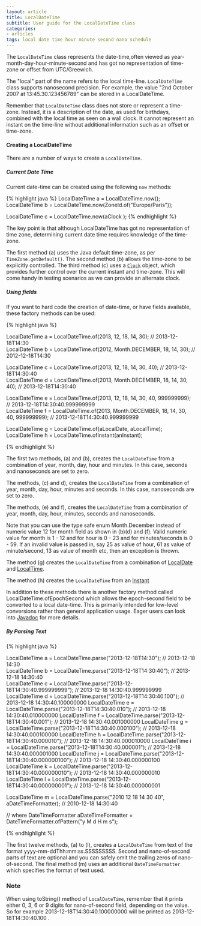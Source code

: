 ```yaml
---
layout: article
title: LocalDateTime
subtitle: User guide for the LocalDateTime class
categories:
- articles
tags: local date time hour minute second nano schedule
---
```


The `LocalDateTime` class represents the date-time,often viewed as year-month-day-hour-minute-second and has got no representation of time-zone or offset from UTC/Greewich. 

The "local" part of the name refers to the local time-line. `LocalDateTime` class supports nanosecond precision. For example, the value "2nd October 2007 at 13:45.30.123456789" can be stored in a LocalDateTime.

Remember that `LocalDateTime` class does not store or represent a time-zone. Instead, it is a description of the date, as used for birthdays, combined with the local time as seen on a wall clock. It cannot represent an instant on the time-line without additional information such as an offset or time-zone.

#### Creating a LocalDateTime

There are a number of ways to create a `LocalDateTime`.

##### Current Date Time

Current date-time can be created using the following `now` methods:

{% highlight java %}
LocalDateTime a = LocalDateTime.now();
LocalDateTime b = LocalDateTime.now(ZoneId.of("Europe/Paris"));
	
LocalDateTime c = LocalDateTime.now(aClock );
{% endhighlight %}

The key point is that although LocalDateTime has got no representation of time zone, determining current date time requires knowledge of the time-zone.

The first method (a) uses the Java default time-zone, as per `TimeZone.getDefault()`.
The second method (b) allows the time-zone to be explicitly controlled.
The third method (c) uses a [`Clock`](clock.html) object, which provides further control over the current instant and time-zone. This will come handy in testing scenarios as we can provide an alternate clock. 

##### Using fields

If you want to hard code the creation of date-time, or have fields available, these factory
methods can be used:

{% highlight java %}

LocalDateTime a = LocalDateTime.of(2013, 12, 18, 14, 30);                            // 2013-12-18T14:30                 
LocalDateTime b = LocalDateTime.of(2012, Month.DECEMBER, 18, 14, 30);                // 2012-12-18T14:30                 
                                                                                                                         
LocalDateTime c = LocalDateTime.of(2013, 12, 18, 14, 30, 40);                        // 2013-12-18T14:30:40              
LocalDateTime d = LocalDateTime.of(2013, Month.DECEMBER, 18, 14, 30, 40);            // 2013-12-18T14:30:40              
                                                                                                                         
LocalDateTime e = LocalDateTime.of(2013, 12, 18, 14, 30, 40, 999999999);             // 2013-12-18T14:30:40.999999999    
LocalDateTime f = LocalDateTime.of(2013, Month.DECEMBER, 18, 14, 30, 40, 999999999); // 2013-12-18T14:30:40.999999999    
                                                                                                                         
LocalDateTime g = LocalDateTime.of(aLocalDate, aLocalTime);                                                              
LocalDateTime h = LocalDateTime.ofInstant(anInstant);
                                     
{% endhighlight %}

The first two methods, (a) and (b), creates the `LocalDateTime` from a combination of year, month, day, hour and minutes. In this case, seconds and nanoseconds are set to zero. 

The methods, (c) and d), creates the `LocalDateTime` from a combination of year, month, day, hour, minutes and seconds. In this case, nanoseconds are set to zero.

The methods, (e) and f), creates the `LocalDateTime` from a combination of year, month, day, hour, minutes, seconds and nanoseconds.

Note that you can use the type safe enum Month.December instead of numeric value 12 for month field as shown in  (b)(d) and (f).
Valid numeric value for month is 1 - 12 and for hour is 0 - 23 and for minutes/seconds is 0 - 59. If an invalid value is passed in, say 25 as value of hour, 61 as value of minute/second, 13 as value of month etc, then an exception is thrown. 

The method (g) creates the `LocalDateTime` from a combination of [LocalDate](local-date.html) and [LocalTime](local-time.html).

The method (h) creates the `LocalDateTime` from an [Instant](instant.html)

In addition to these methods there is another factory method called LocalDateTime.ofEpochSecond which allows the epoch-second field to be converted to a local date-time.
This is primarily intended for low-level conversions rather than general application usage.
Eager users can look into [Javadoc](http://download.java.net/jdk8/docs/api/java/time/package-summary.html) for more details. 

##### By Parsing Text

{% highlight java %}

LocalDateTime a = LocalDateTime.parse("2013-12-18T14:30");                        // 2013-12-18 14:30              
LocalDateTime b = LocalDateTime.parse("2013-12-18T14:30:40");                     // 2013-12-18 14:30:40           
LocalDateTime c = LocalDateTime.parse("2013-12-18T14:30:40.999999999");           // 2013-12-18 14:30:40.999999999 
LocalDateTime d = LocalDateTime.parse("2013-12-18T14:30:40.100");                 // 2013-12-18 14:30:40.100000000 
LocalDateTime e = LocalDateTime.parse("2013-12-18T14:30:40.010");                 // 2013-12-18 14:30:40.010000000 
LocalDateTime f = LocalDateTime.parse("2013-12-18T14:30:40.001");                 // 2013-12-18 14:30:40.001000000 
LocalDateTime g = LocalDateTime.parse("2013-12-18T14:30:40.000100");              // 2013-12-18 14:30:40.000100000 
LocalDateTime h = LocalDateTime.parse("2013-12-18T14:30:40.000010");              // 2013-12-18 14:30:40.000010000 
LocalDateTime i = LocalDateTime.parse("2013-12-18T14:30:40.000001");              // 2013-12-18 14:30:40.000001000 
LocalDateTime j = LocalDateTime.parse("2013-12-18T14:30:40.000000100");           // 2013-12-18 14:30:40.000000100 
LocalDateTime k = LocalDateTime.parse("2013-12-18T14:30:40.000000010");           // 2013-12-18 14:30:40.000000010 
LocalDateTime l = LocalDateTime.parse("2013-12-18T14:30:40.000000001");           // 2013-12-18 14:30:40.000000001 
 
                                        
LocalDateTime m = LocalDateTime.parse("2010 12 18 14 30 40", aDateTimeFormatter); // 2010-12-18 14:30:40    

// where DateTimeFormatter aDateTimeFormatter = DateTimeFormatter.ofPattern("y M d H m s");

{% endhighlight %}

The first twelve methods, (a) to (l), creates a `LocalDateTime` from text of the format yyyy-mm-ddThh:mm:ss.SSSSSSSSS. Second and nano-of-second parts of text are optional and you can safely omit the trailing zeros of nano-of-second.
The final method (m) uses an additional `DateTimeFormatter` which specifies the format of text used.

### Note
When using toString() method of `LocalDateTime`, remember that it prints either 0, 3, 6 or 9 digits for nano-of-second field, depending on the value. So for example 2013-12-18T14:30:40.100000000 will be printed as 2013-12-18T14:30:40.100 .